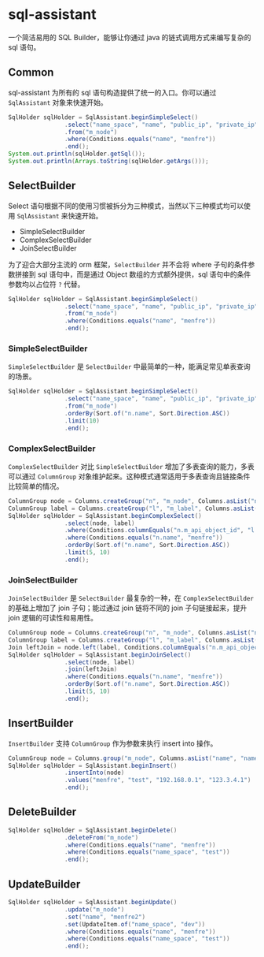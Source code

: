 # sql-assistant
一个简洁易用的 SQL Builder，能够让你通过 java 的链式调用方式来编写复杂的 sql 语句。

## Common

sql-assistant 为所有的 sql 语句构造提供了统一的入口。你可以通过 `SqlAssistant` 对象来快速开始。
```java
SqlHolder sqlHolder = SqlAssistant.beginSimpleSelect()
                .select("name_space", "name", "public_ip", "private_ip")
                .from("m_node")
                .where(Conditions.equals("name", "menfre"))
                .end();
System.out.println(sqlHolder.getSql());
System.out.println(Arrays.toString(sqlHolder.getArgs()));
```
## SelectBuilder
Select 语句根据不同的使用习惯被拆分为三种模式，当然以下三种模式均可以使用 `SqlAssistant` 来快速开始。

* SimpleSelectBuilder
* ComplexSelectBuilder
* JoinSelectBuilder

为了迎合大部分主流的 orm 框架，`SelectBuilder` 并不会将 where 子句的条件参数拼接到 sql 语句中，而是通过 Object 数组的方式额外提供，sql 语句中的条件参数均以占位符 `?` 代替。

```java
SqlHolder sqlHolder = SqlAssistant.beginSimpleSelect()
                .select("name_space", "name", "public_ip", "private_ip")
                .from("m_node")
                .where(Conditions.equals("name", "menfre"))
                .end();
```

### SimpleSelectBuilder
`SimpleSelectBuilder` 是 `SelectBuilder` 中最简单的一种，能满足常见单表查询的场景。

```java
SqlHolder sqlHolder = SqlAssistant.beginSimpleSelect()
                .select("name_space", "name", "public_ip", "private_ip")
                .from("m_node")
                .orderBy(Sort.of("n.name", Sort.Direction.ASC))
                .limit(10)
                .end();
```

### ComplexSelectBuilder
`ComplexSelectBuilder` 对比 `SimpleSelectBuilder` 增加了多表查询的能力，多表可以通过 `ColumnGroup` 对象维护起来。这种模式通常适用于多表查询且链接条件比较简单的情况。

```java
ColumnGroup node = Columns.createGroup("n", "m_node", Columns.asList("name", "name_space", "public_ip", "private_ip"));
ColumnGroup label = Columns.createGroup("l", "m_label", Columns.asList("label_key", "label_value"));
SqlHolder sqlHolder = SqlAssistant.beginComplexSelect()
                .select(node, label)
                .where(Conditions.columnEquals("n.m_api_object_id", "l.object_id"))
                .where(Conditions.equals("n.name", "menfre"))
                .orderBy(Sort.of("n.name", Sort.Direction.ASC))
                .limit(5, 10)
                .end();
```

### JoinSelectBuilder

`JoinSelectBuilder` 是 `SelectBuilder` 最复杂的一种，在 `ComplexSelectBuilder` 的基础上增加了 join 子句；能过通过 join 链将不同的 join 子句链接起来，提升 join 逻辑的可读性和易用性。

```java
ColumnGroup node = Columns.createGroup("n", "m_node", Columns.asList("name", "name_space", "public_ip", "private_ip"));
ColumnGroup label = Columns.createGroup("l", "m_label", Columns.asList("label_key", "label_value"));
Join leftJoin = node.left(label, Conditions.columnEquals("n.m_api_object_id", "l.object_id"));
SqlHolder sqlHolder = SqlAssistant.beginJoinSelect()
                .select(node, label)
                .join(leftJoin)
                .where(Conditions.equals("n.name", "menfre"))
                .orderBy(Sort.of("n.name", Sort.Direction.ASC))
                .limit(5, 10)
                .end();
```

## InsertBuilder

`InsertBuilder` 支持 `ColumnGroup` 作为参数来执行 insert into 操作。

```java
ColumnGroup node = Columns.group("m_node", Columns.asList("name", "name_space", "private_ip", "public_ip"));
SqlHolder sqlHolder = SqlAssistant.beginInsert()
                .insertInto(node)
                .values("menfre", "test", "192.168.0.1", "123.3.4.1")
                .end();
```

## DeleteBuilder

```java
SqlHolder sqlHolder = SqlAssistant.beginDelete()
                .deleteFrom("m_node")
                .where(Conditions.equals("name", "menfre"))
                .where(Conditions.equals("name_space", "test"))
                .end();
```

## UpdateBuilder

```java
SqlHolder sqlHolder = SqlAssistant.beginUpdate()
                .update("m_node")
                .set("name", "menfre2")
                .set(UpdateItem.of("name_space", "dev"))
                .where(Conditions.equals("name", "menfre"))
                .where(Conditions.equals("name_space", "test"))
                .end();
```
 


